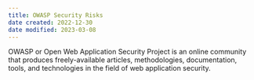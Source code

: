 ```yaml
---
title: OWASP Security Risks
date created: 2022-12-30
date modified: 2023-03-08
---
```


OWASP or Open Web Application Security Project is an online community that produces freely-available articles, methodologies, documentation, tools, and technologies in the field of web application security.
